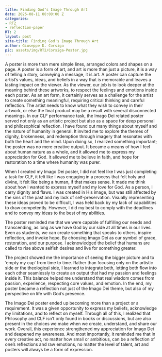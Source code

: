 ```yaml
---
title: Finding God's Image Through Art
date: 2025-08-11 00:00:00 Z
categories:
- RT2
- reflection-paper
RT: 2
layout: post
site-title: Finding God's Image Through Art
author: Giuseppe D. Corsiga
pic: assets/img/RT2/Corsiga-Poster.jpg
---
```


A poster is more than mere simple lines, arranged colors and shapes on a page. A poster is a form of art, and art is more than just a picture, it is a way of telling a story, conveying a message, it is art. A poster can capture the artist’s values, ideas, and beliefs in a way that is memorable and leaves a lasting impact on the viewer. As the viewer, our job is to look deeper at the meaning behind these artworks, to respect the feelings and emotions inside each poster. As an art form, it certainly serves as a challenge for the artist to create something meaningful, requiring critical thinking and careful reflection. The artist needs to know what they wish to convey in their artwork, or else the final product may be a result with several disconnected meanings. In our CLF performance task, the Imago Dei related poster served not only as an artistic project but also as a space for deep personal and philosophical reflection. I have found out many things about myself and the nature of humanity in general. It invited me to explore the themes of dignity, brokenness, and redemption through imagery that resonates with both the heart and the mind. Upon doing so, I realized something important; the poster was no mere creative output. It became a means of how I feel about human nature as a whole, and it allowed me to express my appreciation for God. It allowed me to believe in faith, and hope for restoration to a time where humanity was purer.

When I created my Imago Dei poster, I did not feel like I was just completing a task for CLF, it felt like I was engaging in a process that felt holy and divine, it felt like being a human, if that makes sense. It made me think about how I wanted to express myself and my love for God. As a person, I carry dignity and flaws. I was created in His image, but was still affected by the sins of the past and my lack of self-preservation. Visually representing these ideas proved to be difficult, I was held back by my lack of capabilities to draw competently. However, I did my best to comply with the deadlines and to convey my ideas to the best of my abilities. 

The poster reminded me that we were capable of fulfilling our needs and transcending, as long as we have God by our side at all times in our lives. Even as students, we can create something that speaks to others, inspire reflection, and invoke hope. By choosing Imago Dei as our symbol of grace, restoration, and our purpose. I acknowledged the belief that humans are called to rise above selfish desires and live for something greater.


The project showed me the importance of seeing the bigger picture and to ‘empty my cup’ from time to time. Rather than focusing only on the artistic side or the theological side, I learned to integrate both, letting both flow into each other seamlessly to create an output that had my passion and feelings inside it. This balance helped me understand that real wisdom comes from passion, experience, respecting core values, and emotion. In the end, my poster became a reflection not just of the Imago Dei theme, but also of my perspective on life with God’s presence. 

The Imago Dei poster ended up becoming more than a project or a requirement. It was a given opportunity to express my beliefs, acknowledge my limitations, and to reflect on myself. Through all of this, I realized that Philosophy and CLF isn’t only found in books or discussions, but are also present in the choices we make when we create, understand, and share our work. Overall, this experience strengthened my appreciation for Imago Dei and deepened my awareness.  And most importantly, it reminded me that in every creative act, no matter how small or ambitious, can be a reflection of one’s reflections and raw emotions, no matter the level of talent, art and posters will always be a form of expression.
